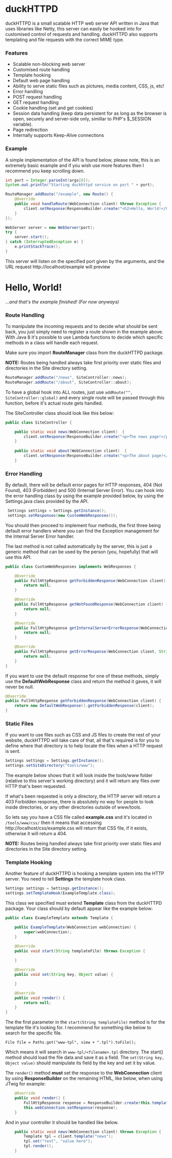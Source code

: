 # duckHTTPD

duckHTTPD is a small scalable HTTP web server API written in Java that uses libraries like Netty, this server can easily be hooked into for customised control of requests and handling. duckHTTPD also supports templating and file requests with the correct MIME type.

### Features

* Scalable non-blocking web server
* Customised route handling
* Template hooking
* Default web page handling
* Ability to serve static files such as pictures, media content, CSS, js, etc!
* Error handling
* POST request handling
* GET request handling
* Cookie handling (set and get cookies)
* Session data handling (keep data persistent for as long as the browser is open, securely and server-side only, simillar to PHP's $_SESSION variable).
* Page redirection
* Internally supports Keep-Alive connections

### Example

A simple implementation of the API is found below, please note, this is an extremely basic example and if you wish use more features then I recommend you keep scrolling down.

```java
int port = Integer.parseInt(args[0]);
System.out.println("Starting duckhttpd service on port " + port);

RouteManager.addRoute("/example", new Route() {
    @Override
    public void handleRoute(WebConnection client) throws Exception {
        client.setResponse(ResponseBuilder.create("<h2>Hello, World!</h2>"));
    }
});

WebServer server = new WebServer(port);
try {
    server.start();
} catch (InterruptedException e) {
    e.printStackTrace();
}
```

This server will listen on the specified port given by the arguments, and the URL request http://localhost/example will preview 

# Hello, World!

...*and that's the example finished! (For now anyways)*

### Route Handling

To manipulate the incoming requests and to decide what should be sent back, you just simply need to register a route shown in the example above. With Java 8 it's possible to use Lambda functions to decide which specific methods in a class will handle each request. 

Make sure you import **RouteManager** class from the duckHTTPD package.

**NOTE:** Routes being handled always take first priority over static files and directories in the Site directory setting.

```java
RouteManager.addRoute("/news", SiteController::news);
RouteManager.addRoute("/about", SiteController::about);
```

To have a global hook into ALL routes, just use ``addRoute("", SiteController::global)`` and every single route will be passed through this function, before it's actual route gets handled.

The SiteController class should look like this below:

```java
public class SiteController {

    public static void news(WebConnection client)  {
        client.setResponse(ResponseBuilder.create("<p>The news page!</p>"));
    }
    
    public static void about(WebConnection client)  {
        client.setResponse(ResponseBuilder.create("<p>The about page!</p>"));
    }
```

### Error Handling

By default, there will be default error pages for HTTP responses, 404 (Not Found), 403 (Forbidden) and 500 (Internal Server Error). You can hook into the error handling class by using the example provided below, by using the Settings.java class provided by the API.

```java
 Settings settings = Settings.getInstance();
 settings.setResponses(new CustomWebResponses());
```

You should then proceed to implement four methods, the first three being default error handlers where you can find the Exception management for the Internal Server Error handler. 

The last method is not called automatically by the server, this is just a generic method that can be used by the person (you, hopefully) that will use this API.

```java
public class CustomWebResponses implements WebResponses {

    @Override
    public FullHttpResponse getForbiddenResponse(WebConnection client) {
        return null;
    }

    @Override
    public FullHttpResponse getNotFoundResponse(WebConnection client) {
        return null;
    }

    @Override
    public FullHttpResponse getInternalServerErrorResponse(WebConnection client, Throwable cause) {
        return null;
    }

    @Override
    public FullHttpResponse getErrorResponse(WebConnection client, String header, String message) {
        return null;
    }
}
```

If you want to use the default response for one of these methods, simply use the **DefaultWebResponse** class and return the method it gaves, it will never be null.

```java
@Override
public FullHttpResponse getForbiddenResponse(WebConnection client) {
    return new DefaultWebResponse().getForbiddenResponse(client);
}
```

### Static Files

If you want to use files such as CSS and JS files to create the rest of your website, duckHTTPD will take care of that, all that's required is for you to define where that directory is to help locate the files when a HTTP request is sent.

```java
Settings settings = Settings.getInstance();
settings.setSiteDirectory("tools/www");
```

The example below shows that it will look inside the tools/www folder (relative to this server's working directory) and it will return any files over HTTP that's been requested.

If what's been requested is only a directory, the HTTP server will return a 403 Forbidden response, there is absolutely no way for people to look inside directories, or any other directories outside of www/tools.

So lets say you have a CSS file called **example.css** and it's located in ``/tools/www/css/`` then it means that accessing http://localhost/css/example.css will return that CSS file, if it exists, otherwise it will return a 404.

**NOTE:** Routes being handled always take first priority over static files and directories in the Site directory setting.

### Template Hooking

Another feature of duckHTTPD is hooking a template system into the HTTP server. You need to tell **Settings** the template hook class.

```java
Settings settings = Settings.getInstance();
settings.setTemplateHook(ExampleTemplate.class);
```

This class we specified must extend **Template** class from the duckHTTPD package. Your class should by default appear like the example below:

```java
public class ExampleTemplate extends Template {

    public ExampleTemplate(WebConnection webConnection) {
        super(webConnection);
    }

    @Override
    public void start(String templateFile) throws Exception {
        
    }

    @Override
    public void set(String key, Object value) {

    }

    @Override
    public void render() {
        return null;
    }
}
```

The the first parameter in the ``start(String templateFile)`` method is for the template file it's looking for. I recommend for something like below to search for the specific file.

```
File file = Paths.get("www-tpl", view + ".tpl").toFile();
```

Which means it will search in ``www-tpl/<filename>.tpl`` directory. The start() method should load the file data and save it as a field. The ``set(String key, Object value)`` should manipulate its field by the key and set it by value.



The ``render()`` method **must** set the response to the **WebConnection** client by using **ResponseBuilder** on the remaining HTML, like below, when using JTwig for example:

```java
    @Override
    public void render() {
        FullHttpResponse response = ResponseBuilder.create(this.template.render(this.model));
        this.webConnection.setResponse(response);
    }
```

And in your controller it should be handled like below.

```java
    public static void news(WebConnection client) throws Exception {
        Template tpl = client.template("news");
        tpl.set("text", "value here");
        tpl.render();
    }
```

